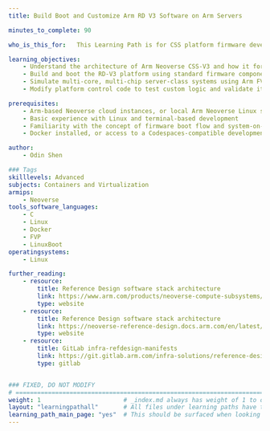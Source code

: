 ```yaml
---
title: Build Boot and Customize Arm RD V3 Software on Arm Servers

minutes_to_complete: 90

who_is_this_for:   This Learning Path is for CSS platform firmware developers, system architects, and silicon verification engineers working on Arm-based cloud and infrastructure-class systems. You’ll learn how to build, customize, and validate firmware on the RD‑V3 platform using Fixed Virtual Platforms (FVPs) before hardware is available.

learning_objectives: 
    - Understand the architecture of Arm Neoverse CSS‑V3 and how it forms the basis for scalable compute subsystems
    - Build and boot the RD‑V3 platform using standard firmware components like TF‑A, SCP, RSE, and UEFI
    - Simulate multi-core, multi-chip server-class systems using Arm FVP models and interpret boot logs for debugging and validation
    - Modify platform control code to test custom logic and validate it using pre-silicon simulation

prerequisites:
    - Arm-based Neoverse cloud instances, or local Arm Neoverse Linux system with at least 80 GB of storage
    - Basic experience with Linux and terminal-based development
    - Familiarity with the concept of firmware boot flow and system-on-chip (SoC) architecture
    - Docker installed, or access to a Codespaces-compatible development environment

author:
    - Odin Shen

### Tags
skilllevels: Advanced
subjects: Containers and Virtualization
armips:
    - Neoverse
tools_software_languages:
    - C
    - Linux
    - Docker
    - FVP
    - LinuxBoot
operatingsystems:
    - Linux

further_reading:
    - resource:
        title: Reference Design software stack architecture
        link: https://www.arm.com/products/neoverse-compute-subsystems/css-v3
        type: website
    - resource:
        title: Reference Design software stack architecture
        link: https://neoverse-reference-design.docs.arm.com/en/latest/about/software_stack.html
        type: website
    - resource:
        title: GitLab infra-refdesign-manifests
        link: https://git.gitlab.arm.com/infra-solutions/reference-design/infra-refdesign-manifests
        type: gitlab    


### FIXED, DO NOT MODIFY
# ================================================================================
weight: 1                       # _index.md always has weight of 1 to order correctly
layout: "learningpathall"       # All files under learning paths have this same wrapper
learning_path_main_page: "yes"  # This should be surfaced when looking for related content. Only set for _index.md of learning path content.
---
```

